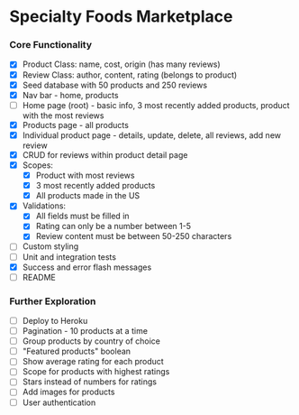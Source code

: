 # Specialty Foods Marketplace

### Core Functionality
- [x] Product Class: name, cost, origin (has many reviews)
- [x] Review Class: author, content, rating (belongs to product)
- [x] Seed database with 50 products and 250 reviews
- [x] Nav bar - home, products
- [ ] Home page (root) - basic info, 3 most recently added products, product with the most reviews
- [x] Products page - all products
- [x] Individual product page - details, update, delete, all reviews, add new review
- [x] CRUD for reviews within product detail page
- [x] Scopes:
  - [x] Product with most reviews
  - [x] 3 most recently added products
  - [x] All products made in the US
- [x] Validations:
  - [x] All fields must be filled in
  - [x] Rating can only be a number between 1-5
  - [x] Review content must be between 50-250 characters
- [ ] Custom styling
- [ ] Unit and integration tests
- [x] Success and error flash messages
- [ ] README

### Further Exploration
- [ ] Deploy to Heroku
- [ ] Pagination - 10 products at a time
- [ ] Group products by country of choice
- [ ] "Featured products" boolean
- [ ] Show average rating for each product
- [ ] Scope for products with highest ratings
- [ ] Stars instead of numbers for ratings
- [ ] Add images for products
- [ ] User authentication
